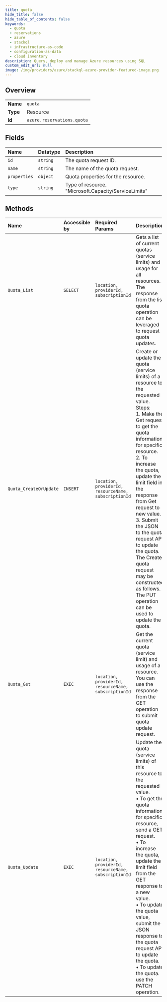 ```yaml
---
title: quota
hide_title: false
hide_table_of_contents: false
keywords:
  - quota
  - reservations
  - azure    
  - stackql
  - infrastructure-as-code
  - configuration-as-data
  - cloud inventory
description: Query, deploy and manage Azure resources using SQL
custom_edit_url: null
image: /img/providers/azure/stackql-azure-provider-featured-image.png
---
```

  
    

## Overview
<table><tbody>
<tr><td><b>Name</b></td><td><code>quota</code></td></tr>
<tr><td><b>Type</b></td><td>Resource</td></tr>
<tr><td><b>Id</b></td><td><code>azure.reservations.quota</code></td></tr>
</tbody></table>

## Fields
| Name | Datatype | Description |
|:-----|:---------|:------------|
| `id` | `string` | The quota request ID. |
| `name` | `string` | The name of the quota request. |
| `properties` | `object` | Quota properties for the resource. |
| `type` | `string` | Type of resource. "Microsoft.Capacity/ServiceLimits" |
## Methods
| Name | Accessible by | Required Params | Description |
|:-----|:--------------|:----------------|:------------|
| `Quota_List` | `SELECT` | `location, providerId, subscriptionId` | Gets a list of current quotas (service limits) and usage for all resources. The response from the list quota operation can be leveraged to request quota updates. |
| `Quota_CreateOrUpdate` | `INSERT` | `location, providerId, resourceName, subscriptionId` | Create or update the quota (service limits) of a resource to the requested value.<br /> Steps:<br />  1. Make the Get request to get the quota information for specific resource.<br />  2. To increase the quota, update the limit field in the response from Get request to new value.<br />  3. Submit the JSON to the quota request API to update the quota.<br />  The Create quota request may be constructed as follows. The PUT operation can be used to update the quota. |
| `Quota_Get` | `EXEC` | `location, providerId, resourceName, subscriptionId` | Get the current quota (service limit) and usage of a resource. You can use the response from the GET operation to submit quota update request. |
| `Quota_Update` | `EXEC` | `location, providerId, resourceName, subscriptionId` | Update the quota (service limits) of this resource to the requested value.<br />  • To get the quota information for specific resource, send a GET request.<br />  • To increase the quota, update the limit field from the GET response to a new value.<br />  • To update the quota value, submit the JSON response to the quota request API to update the quota.<br />  • To update the quota. use the PATCH operation. |

